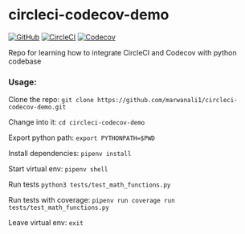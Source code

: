 # circleci-codecov-demo

[![GitHub](https://img.shields.io/github/license/marwanali1/circleci-codecov-demo?color=g)](https://github.com/marwanali1/circleci-codecov-demo/blob/develop/LICENSE)
[![CircleCI](https://img.shields.io/circleci/build/github/marwanali1/circleci-codecov-demo/develop)](https://circleci.com/gh/marwanali1/circleci-codecov-demo/tree/develop)
[![Codecov](https://img.shields.io/codecov/c/github/marwanali1/circleci-codecov-demo)](https://codecov.io/gh/marwanali1/circleci-codecov-demo)

Repo for learning how to integrate CircleCI and Codecov with python codebase

### Usage:
Clone the repo: `git clone https://github.com/marwanali1/circleci-codecov-demo.git`

Change into it: `cd circleci-codecov-demo`

Export python path: `export PYTHONPATH=$PWD`  

Install dependencies: `pipenv install`

Start virtual env: `pipenv shell`

Run tests `python3 tests/test_math_functions.py`

Run tests with coverage: `pipenv run coverage run tests/test_math_functions.py`

Leave virtual env: `exit`